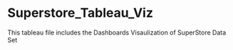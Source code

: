 # Superstore_Tableau_Viz

This tableau file includes the Dashboards Visaulization of SuperStore Data Set
